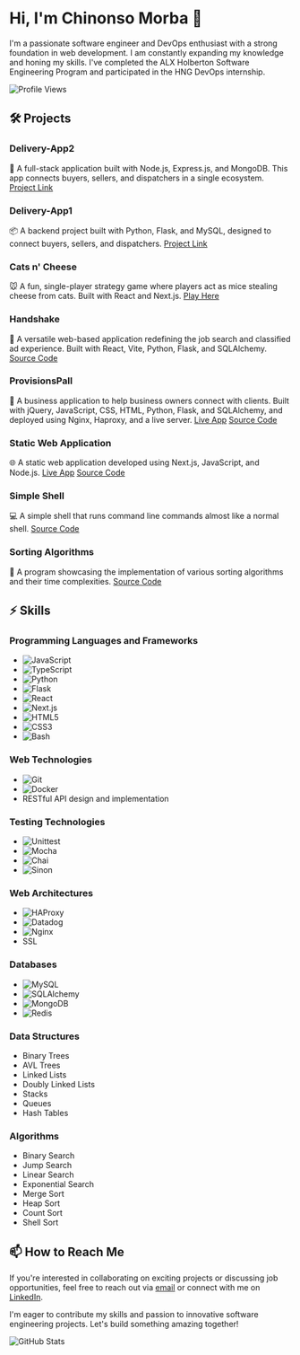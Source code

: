 # Hi, I'm Chinonso Morba 👋

I'm a passionate software engineer and DevOps enthusiast with a strong foundation in web development. I am constantly expanding my knowledge and honing my skills. I've completed the ALX Holberton Software Engineering Program and participated in the HNG DevOps internship.

![Profile Views](https://komarev.com/ghpvc/?username=dominic-source&color=blue)

## 🛠️ Projects

### Delivery-App2
🚀 A full-stack application built with Node.js, Express.js, and MongoDB. This app connects buyers, sellers, and dispatchers in a single ecosystem.
[Project Link](https://github.com/dominic-source/Home_Deliverer/tree/master/express_server)

### Delivery-App1
📦 A backend project built with Python, Flask, and MySQL, designed to connect buyers, sellers, and dispatchers.
[Project Link](https://github.com/dominic-source/Home_Deliverer/tree/master/flask_server)

### Cats n' Cheese
🐭 A fun, single-player strategy game where players act as mice stealing cheese from cats. Built with React and Next.js.
[Play Here](https://cats-n-cheese.vercel.app)

### Handshake
🤝 A versatile web-based application redefining the job search and classified ad experience. Built with React, Vite, Python, Flask, and SQLAlchemy.
[Source Code](https://github.com/HandshakeOrg/handshake)

### ProvisionsPall
🛒 A business application to help business owners connect with clients. Built with jQuery, JavaScript, CSS, HTML, Python, Flask, and SQLAlchemy, and deployed using Nginx, Haproxy, and a live server.
[Live App](https://provisionspall-hwvs.onrender.com/market)
[Source Code](https://github.com/dominic-source/ProvisionsPall/tree/master)

### Static Web Application
🌐 A static web application developed using Next.js, JavaScript, and Node.js.
[Live App](https://cadatech-portfolio.vercel.app/)
[Source Code](https://github.com/dominic-source/Cadatech_Portfolio)

### Simple Shell
💻 A simple shell that runs command line commands almost like a normal shell.
[Source Code](https://github.com/dominic-source/simple_shell)

### Sorting Algorithms
🔄 A program showcasing the implementation of various sorting algorithms and their time complexities.
[Source Code](https://github.com/dominic-source/sorting_algorithms)

## ⚡ Skills

### Programming Languages and Frameworks
- ![JavaScript](https://img.shields.io/badge/-JavaScript-F7DF1E?logo=javascript&logoColor=black)
- ![TypeScript](https://img.shields.io/badge/-TypeScript-007ACC?logo=typescript&logoColor=white)
- ![Python](https://img.shields.io/badge/-Python-3776AB?logo=python&logoColor=white)
- ![Flask](https://img.shields.io/badge/-Flask-000000?logo=flask&logoColor=white)
- ![React](https://img.shields.io/badge/-React-61DAFB?logo=react&logoColor=white)
- ![Next.js](https://img.shields.io/badge/-Next.js-000000?logo=nextdotjs&logoColor=white)
- ![HTML5](https://img.shields.io/badge/-HTML5-E34F26?logo=html5&logoColor=white)
- ![CSS3](https://img.shields.io/badge/-CSS3-1572B6?logo=css3&logoColor=white)
- ![Bash](https://img.shields.io/badge/-Bash-4EAA25?logo=gnu-bash&logoColor=white)

### Web Technologies
- ![Git](https://img.shields.io/badge/-Git-F05032?logo=git&logoColor=white)
- ![Docker](https://img.shields.io/badge/-Docker-2496ED?logo=docker&logoColor=white)
- RESTful API design and implementation

### Testing Technologies
- ![Unittest](https://img.shields.io/badge/-Unittest-239120?logo=python&logoColor=white)
- ![Mocha](https://img.shields.io/badge/-Mocha-8D6748?logo=mocha&logoColor=white)
- ![Chai](https://img.shields.io/badge/-Chai-A30701?logo=chai&logoColor=white)
- ![Sinon](https://img.shields.io/badge/-Sinon-252E3A?logo=sinon)

### Web Architectures
- ![HAProxy](https://img.shields.io/badge/-HAProxy-0000FF?logo=haproxy&logoColor=white)
- ![Datadog](https://img.shields.io/badge/-Datadog-632CA6?logo=datadog&logoColor=white)
- ![Nginx](https://img.shields.io/badge/-Nginx-009639?logo=nginx&logoColor=white)
- SSL

### Databases
- ![MySQL](https://img.shields.io/badge/-MySQL-4479A1?logo=mysql&logoColor=white)
- ![SQLAlchemy](https://img.shields.io/badge/-SQLAlchemy-1F274E?logo=python&logoColor=white)
- ![MongoDB](https://img.shields.io/badge/-MongoDB-47A248?logo=mongodb&logoColor=white)
- ![Redis](https://img.shields.io/badge/-Redis-DC382D?logo=redis&logoColor=white)

### Data Structures
- Binary Trees
- AVL Trees
- Linked Lists
- Doubly Linked Lists
- Stacks
- Queues
- Hash Tables

### Algorithms
- Binary Search
- Jump Search
- Linear Search
- Exponential Search
- Merge Sort
- Heap Sort
- Count Sort
- Shell Sort

## 📫 How to Reach Me
If you're interested in collaborating on exciting projects or discussing job opportunities, feel free to reach out via [email](mailto:chinonsodomnic@gmail.com) or connect with me on [LinkedIn](https://www.linkedin.com/in/chinonsomorba).

I'm eager to contribute my skills and passion to innovative software engineering projects. Let's build something amazing together!

![GitHub Stats](https://github-readme-stats.vercel.app/api?username=dominic-source&show_icons=true&theme=radical)
